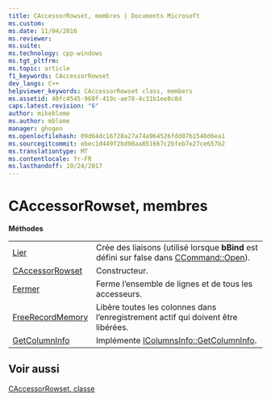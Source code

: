 ```yaml
---
title: CAccessorRowset, membres | Documents Microsoft
ms.custom: 
ms.date: 11/04/2016
ms.reviewer: 
ms.suite: 
ms.technology: cpp-windows
ms.tgt_pltfrm: 
ms.topic: article
f1_keywords: CAccessorRowset
dev_langs: C++
helpviewer_keywords: CAccessorRowset class, members
ms.assetid: 40fc4545-960f-419c-ae78-4c31b1ee8c8d
caps.latest.revision: "6"
author: mikeblome
ms.author: mblome
manager: ghogen
ms.openlocfilehash: 09d64dc16728a27a74a964526fdd07b1540d6ea1
ms.sourcegitcommit: ebec1d449f2bd98aa851667c2bfeb7e27ce657b2
ms.translationtype: MT
ms.contentlocale: fr-FR
ms.lasthandoff: 10/24/2017
---
```

# <a name="caccessorrowset-members"></a>CAccessorRowset, membres
**Méthodes**  
  
|||  
|-|-|  
|[Lier](../../data/oledb/caccessorrowset-bind.md)|Crée des liaisons (utilisé lorsque **bBind** est défini sur false dans [CCommand::Open](../../data/oledb/ccommand-open.md)).|  
|[CAccessorRowset](../../data/oledb/caccessorrowset-caccessorrowset.md)|Constructeur.|  
|[Fermer](../../data/oledb/caccessorrowset-close.md)|Ferme l’ensemble de lignes et de tous les accesseurs.|  
|[FreeRecordMemory](../../data/oledb/caccessorrowset-freerecordmemory.md)|Libère toutes les colonnes dans l’enregistrement actif qui doivent être libérées.|  
|[GetColumnInfo](../../data/oledb/caccessorrowset-getcolumninfo.md)|Implémente [IColumnsInfo::GetColumnInfo](https://msdn.microsoft.com/en-us/library/ms722704.aspx).|  
  
## <a name="see-also"></a>Voir aussi  
 [CAccessorRowset, classe](../../data/oledb/caccessorrowset-class.md)